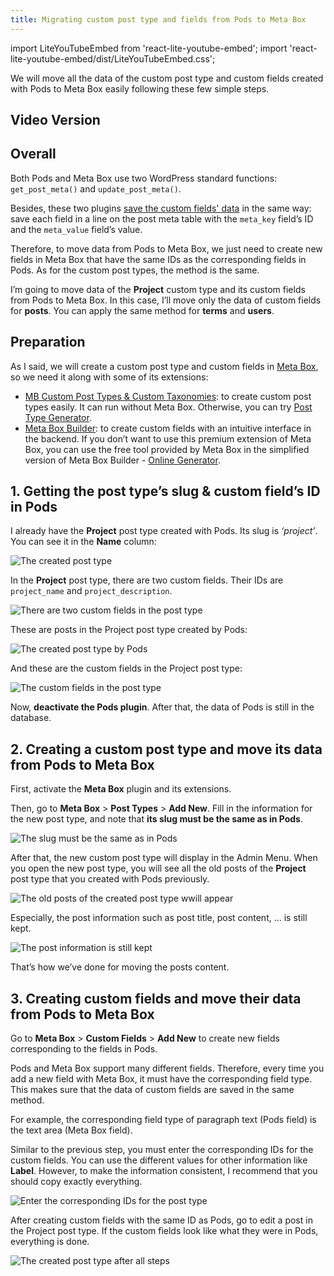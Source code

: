 ```yaml
---
title: Migrating custom post type and fields from Pods to Meta Box
---
```

import LiteYouTubeEmbed from 'react-lite-youtube-embed';
import 'react-lite-youtube-embed/dist/LiteYouTubeEmbed.css';

We will move all the data of the custom post type and custom fields created with Pods to Meta Box easily following these few simple steps.

## Video Version

<LiteYouTubeEmbed id='iYGAXypM_c0' />

## Overall

Both Pods and Meta Box use two WordPress standard functions: `get_post_meta()` and `update_post_meta()`.

Besides, these two plugins [save the custom fields' data](https://docs.metabox.io/database/) in the same way: save each field in a line on the post meta table with the `meta_key` field’s ID and the `meta_value` field’s value.

Therefore, to move data from Pods to Meta Box, we just need to create new fields in Meta Box that have the same IDs as the corresponding fields in Pods. As for the custom post types, the method is the same.

I’m going to move data of the **Project** custom type and its custom fields from Pods to Meta Box. In this case, I’ll move only the data of custom fields for **posts**. You can apply the same method for **terms** and **users**.

## Preparation

As I said, we will create a custom post type and custom fields in [Meta Box](https://wordpress.org/plugins/meta-box/), so we need it along with some of its extensions:

* [MB Custom Post Types & Custom Taxonomies](https://metabox.io/plugins/custom-post-type/): to create custom post types easily. It can run without Meta Box. Otherwise, you can try [Post Type Generator](https://metabox.io/post-type-generator/).
* [Meta Box Builder](https://metabox.io/plugins/meta-box-builder/): to create custom fields with an intuitive interface in the backend. If you don’t want to use this premium extension of Meta Box, you can use the free tool provided by Meta Box in the simplified version of Meta Box Builder - [Online Generator](https://metabox.io/online-generator/).

## 1. Getting the post type’s slug & custom field’s ID in Pods

I already have the **Project** post type created with Pods. Its slug is _‘project’_. You can see it in the **Name** column:

![The created post type](https://i.imgur.com/0WjFgSH.png)

In the **Project** post type, there are two custom fields. Their IDs are `project_name` and `project_description`.

![There are two custom fields in the post type](https://i.imgur.com/rC4Syns.png)

These are posts in the Project post type created by Pods:

![The created post type by Pods](https://i.imgur.com/rIp1QNp.png)

And these are the custom fields in the Project post type:

![The custom fields in the post type](https://i.imgur.com/WVdDK9B.png)

Now, **deactivate the Pods plugin**. After that, the data of Pods is still in the database.

## 2. Creating a custom post type and move its data from Pods to Meta Box

First, activate the **Meta Box** plugin and its extensions.

Then, go to **Meta Box** > **Post Types** > **Add New**. Fill in the information for the new post type, and note that **its slug must be the same as in Pods**.

![The slug must be the same as in Pods](https://i.imgur.com/Oj8lhml.png)

After that, the new custom post type will display in the Admin Menu. When you open the new post type, you will see all the old posts of the **Project** post type that you created with Pods previously.

![The old posts of the created post type wwill appear](https://i.imgur.com/rIp1QNp.png)

Especially, the post information such as post title, post content, ... is still kept.

![The post information is still kept](https://i.imgur.com/Cgq5FzX.png)

That’s how we’ve done for moving the posts content.

## 3. Creating custom fields and move their data from Pods to Meta Box

Go to **Meta Box** > **Custom Fields** > **Add New** to create new fields corresponding to the fields in Pods.

Pods and Meta Box support many different fields. Therefore, every time you add a new field with Meta Box, it must have the corresponding field type. This makes sure that the data of custom fields are saved in the same method.

For example, the corresponding field type of paragraph text (Pods field) is the text area (Meta Box field).

Similar to the previous step, you must enter the corresponding IDs for the custom fields. You can use the different values for other information like **Label**. However, to make the information consistent, I recommend that you should copy exactly everything.

![Enter the corresponding IDs for the post type](https://i.imgur.com/m6f27vU.png)

After creating custom fields with the same ID as Pods, go to edit a post in the Project post type. If the custom fields look like what they were in Pods, everything is done.

![The created post type after all steps](https://i.imgur.com/JRBMlce.png)

